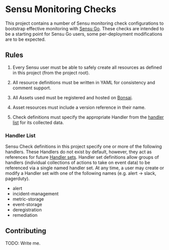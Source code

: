 # Sensu Monitoring Checks

This project contains a number of Sensu monitoring check
configurations to bootstrap effective monitoring with [Sensu
Go](https://sensu.io). These checks are intended to be a starting
point for Sensu Go users, some per-deployment modifications are to be
expected.

## Rules

1. Every Sensu user must be able to safely create all resources as
defined in this project (from the project root).

2. All resource definitions must be written in YAML for consistency
and comment support.

3. All Assets used must be registered and hosted on
[Bonsai](https://bonsai.sensu.io).

4. Asset resources must include a version reference in their name.

5. Check definitions must specify the appropriate Handler from the
[handler list](#handler-list) for its collected data.

### Handler List

Sensu Check definitions in this project specify one or more of the
following handlers. These Handlers do not exist by default, however,
they act as references for future [Handler
sets](https://docs.sensu.io/sensu-go/5.14/reference/handlers/#handler-sets).
Handler set definitions allow groups of handlers (individual
collections of actions to take on event data) to be referenced via a
single named handler set. At any time, a user may create or modify a
Handler set with one of the following names (e.g. alert -> slack,
pagerduty).

- alert
- incident-management
- metric-storage
- event-storage
- deregistration
- remediation

## Contributing

TODO: Write me.
